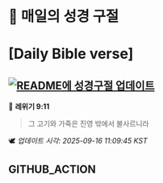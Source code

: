# 🙏 매일의 성경 구절
# [Daily Bible verse]
## [![README에 성경구절 업데이트](https://github.com/DONGSUKA/first_test/actions/workflows/update-readme-bible.yml/badge.svg)](https://github.com/DONGSUKA/first_test/actions/workflows/update-readme-bible.yml)
<!-- START_BIBLE_VERSE -->
📖 **레위기 9:11**
> 그 고기와 가죽은 진영 밖에서 불사르니라

🕊️ _업데이트 시각: 2025-09-16 11:09:45 KST_
  <!-- END_BIBLE_VERSE -->
## GITHUB_ACTION
